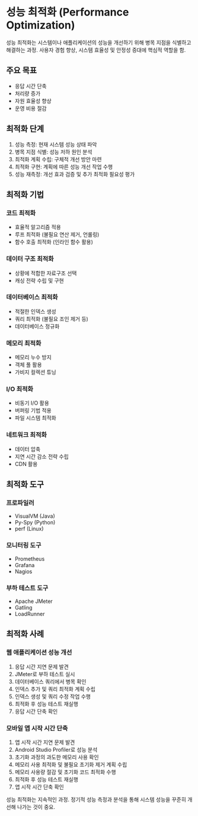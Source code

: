 # 성능 최적화 (Performance Optimization)

성능 최적화는 시스템이나 애플리케이션의 성능을 개선하기 위해 병목 지점을 식별하고 해결하는 과정. 사용자 경험 향상, 시스템 효율성 및 안정성 증대에 핵심적 역할을 함.

## 주요 목표

- 응답 시간 단축
- 처리량 증가
- 자원 효율성 향상
- 운영 비용 절감

## 최적화 단계

1. 성능 측정: 현재 시스템 성능 상태 파악
2. 병목 지점 식별: 성능 저하 원인 분석
3. 최적화 계획 수립: 구체적 개선 방안 마련
4. 최적화 구현: 계획에 따른 성능 개선 작업 수행
5. 성능 재측정: 개선 효과 검증 및 추가 최적화 필요성 평가

## 최적화 기법

### 코드 최적화

- 효율적 알고리즘 적용
- 루프 최적화 (불필요 연산 제거, 언롤링)
- 함수 호출 최적화 (인라인 함수 활용)

### 데이터 구조 최적화

- 상황에 적합한 자료구조 선택
- 캐싱 전략 수립 및 구현

### 데이터베이스 최적화

- 적절한 인덱스 생성
- 쿼리 최적화 (불필요 조인 제거 등)
- 데이터베이스 정규화

### 메모리 최적화

- 메모리 누수 방지
- 객체 풀 활용
- 가비지 컬렉션 튜닝

### I/O 최적화

- 비동기 I/O 활용
- 버퍼링 기법 적용
- 파일 시스템 최적화

### 네트워크 최적화

- 데이터 압축
- 지연 시간 감소 전략 수립
- CDN 활용

## 최적화 도구

### 프로파일러

- VisualVM (Java)
- Py-Spy (Python)
- perf (Linux)

### 모니터링 도구

- Prometheus
- Grafana
- Nagios

### 부하 테스트 도구

- Apache JMeter
- Gatling
- LoadRunner

## 최적화 사례

### 웹 애플리케이션 성능 개선

1. 응답 시간 지연 문제 발견
2. JMeter로 부하 테스트 실시
3. 데이터베이스 쿼리에서 병목 확인
4. 인덱스 추가 및 쿼리 최적화 계획 수립
5. 인덱스 생성 및 쿼리 수정 작업 수행
6. 최적화 후 성능 테스트 재실행
7. 응답 시간 단축 확인

### 모바일 앱 시작 시간 단축

1. 앱 시작 시간 지연 문제 발견
2. Android Studio Profiler로 성능 분석
3. 초기화 과정의 과도한 메모리 사용 확인
4. 메모리 사용 최적화 및 불필요 초기화 제거 계획 수립
5. 메모리 사용량 절감 및 초기화 코드 최적화 수행
6. 최적화 후 성능 테스트 재실행
7. 앱 시작 시간 단축 확인

성능 최적화는 지속적인 과정. 정기적 성능 측정과 분석을 통해 시스템 성능을 꾸준히 개선해 나가는 것이 중요.
